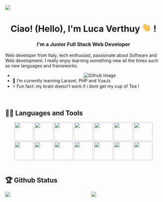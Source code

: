![](https://raw.githubusercontent.com/halfrost/halfrost/master/icons/header_.png)

<h1 align="center"> Ciao! (Hello), I'm Luca Verthuy <img src="https://raw.githubusercontent.com/ABSphreak/ABSphreak/master/gifs/Hi.gif" width="30px"> ! </h1>

<h3 align="center">I'm a Junior Full Stack Web Developer</h3>
  
Web developer from Italy, tech enthusiast, passionate about Software and Web development. I really enjoy learning something new all the times such as new languages and frameworks.


<img width="50%" align="right" alt="Github Image" src="https://raw.githubusercontent.com/onimur/.github/master/.resources/git-header.svg" />

- 
- 🌱 I’m currently learning Laravel, PHP and VueJs
- ⚡ Fun fact: my brain doesn't work if i dont get my cup of Tea ! 
<br />


## 👨‍💻 Languages and Tools

<div align="center">
  
<img src="https://github.com/Subhampreet/Subhampreet/blob/master/logos/python.png?raw=true" height="60" width="60">
<img src="https://github.com/Subhampreet/Subhampreet/blob/master/logos/JS.png?raw=true" height="60" width="60">
<img src="https://upload.wikimedia.org/wikipedia/commons/9/95/Vue.js_Logo_2.svg" height="60" width="60">
<img src="https://cdn.worldvectorlogo.com/logos/react-1.svg" height="60" width="60">
<img src="https://github.com/Subhampreet/Subhampreet/blob/master/logos/html.png?raw=true" height="60" width="60">
<img src="https://github.com/Subhampreet/Subhampreet/blob/master/logos/css.png?raw=true" height="60" width="60">
<img src="https://github.com/Subhampreet/Subhampreet/blob/master/logos/bootstrap.png?raw=true" height="60" width="60">


<br>

<img src="https://github.com/Subhampreet/Subhampreet/blob/master/logos/php.png?raw=true" height="60" width="60">
<img src="https://upload.wikimedia.org/wikipedia/commons/9/9a/Laravel.svg" height="60" width="60">
<img src="https://github.com/Subhampreet/Subhampreet/blob/master/logos/sql.png?raw=true" height="60" width="60">
<img src="https://upload.wikimedia.org/wikipedia/en/d/dd/MySQL_logo.svg" height="60" width="60">
<img src="https://upload.wikimedia.org/wikipedia/commons/9/96/Sass_Logo_Color.svg" height="60" width="60">
<img src="https://github.com/Subhampreet/Subhampreet/blob/master/logos/git.png?raw=true" height="60" width="60">
<img src="https://github.com/Subhampreet/Subhampreet/blob/master/logos/vs.png?raw=true" height="60" width="60">



</div>

<br >

## 🏆 Github Status

<img src="https://github-readme-stats.vercel.app/api?username=LucaVerth&theme=dark" width="45%" align="right" >

<img src="https://github-readme-stats.vercel.app/api/top-langs/?username=LucaVerth&layout=compact&theme=dark" width="45%" >


<br>





